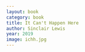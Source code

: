 ```yaml
---
layout: book
category: book
title: It Can't Happen Here
author: Sinclair Lewis
year: 2019
image: ichh.jpg
---
```

